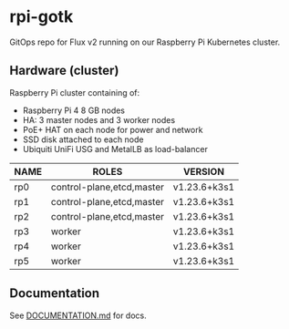 # rpi-gotk

GitOps repo for Flux v2 running on our Raspberry Pi Kubernetes cluster.

## Hardware (cluster)

Raspberry Pi cluster containing of:

- Raspberry Pi 4 8 GB nodes
- HA: 3 master nodes and 3 worker nodes
- PoE+ HAT on each node for power and network
- SSD disk attached to each node
- Ubiquiti UniFi USG and MetalLB as load-balancer

| NAME | ROLES                     | VERSION      |
| ---- | ------------------------- | ------------ |
| rp0  | control-plane,etcd,master | v1.23.6+k3s1 |
| rp1  | control-plane,etcd,master | v1.23.6+k3s1 |
| rp2  | control-plane,etcd,master | v1.23.6+k3s1 |
| rp3  | worker                    | v1.23.6+k3s1 |
| rp4  | worker                    | v1.23.6+k3s1 |
| rp5  | worker                    | v1.23.6+k3s1 |

## Documentation

See [DOCUMENTATION.md](./DOCUMENTATION.md) for docs.
